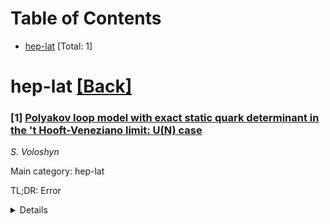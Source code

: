 <div id=toc></div>

# Table of Contents

- [hep-lat](#hep-lat) [Total: 1]


<div id='hep-lat'></div>

# hep-lat [[Back]](#toc)

### [1] [Polyakov loop model with exact static quark determinant in the 't Hooft-Veneziano limit: U(N) case](https://arxiv.org/abs/2507.00689)
*S. Voloshyn*

Main category: hep-lat

TL;DR: Error


<details>
  <summary>Details</summary>
Motivation: Error

Method: Error

Result: Error

Conclusion: Error

Abstract: I investigate a three-dimensional $U(N)$ Polyakov loop model derived that
includes the exact static determinant with $N_f$ degenerate quark flavor and
depends explicitly on the quark mass and chemical potential. In the large $N,
N_f$ limit mean field gives the exact solution, and the core of the Polyakov
loop model is reduced to a deformed unitary matrix model, which I solve
exactly. I compute the free energy, the expectation value of the Polyakov loop,
and the quark condensate. The phase diagram of the model and the type of phase
transition is investigated and shows it depends on the ratio $\kappa =N_f/N$.

</details>
